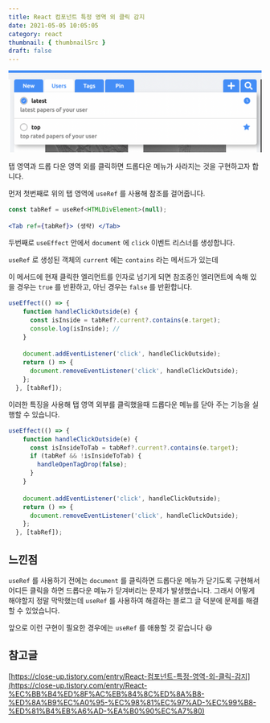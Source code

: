 ```yaml
---
title: React 컴포넌트 특정 영역 외 클릭 감지
date: 2021-05-05 10:05:05
category: react
thumbnail: { thumbnailSrc }
draft: false
---
```


<img src = "./tab.png" /> <br />

탭 영역과 드롭 다운 영역 외를 클릭하면 드롭다운 메뉴가 사라지는 것을 구현하고자 합니다.

먼저 첫번째로 위의 탭 영역에 `useRef` 를 사용해 참조를 걸어줍니다.

```jsx
const tabRef = useRef<HTMLDivElement>(null);

<Tab ref={tabRef}> (생략) </Tab>
```

두번째로 `useEffect` 안에서  `document` 에  `click` 이벤트 리스너를 생성합니다.

`useRef` 로 생성된 객체의 `current` 에는 `contains` 라는 메서드가 있는데 

이 메서드에 현재 클릭한 엘리먼트를 인자로 넘기게 되면 참조중인 엘리먼트에 속해 있을 경우는 `true` 를 반환하고, 아닌 경우는 `false` 를 반환합니다.

```jsx
useEffect(() => {
    function handleClickOutside(e) {
      const isInside = tabRef?.current?.contains(e.target);
      console.log(isInside); //
    }

    document.addEventListener('click', handleClickOutside);
    return () => {
      document.removeEventListener('click', handleClickOutside);
    };
  }, [tabRef]);
```

이러한 특징을 사용해 탭 영역 외부를 클릭했을때 드롭다운 메뉴를 닫아 주는 기능을 실행할 수 있습니다.

```jsx
useEffect(() => {
    function handleClickOutside(e) {
      const isInsideToTab = tabRef?.current?.contains(e.target);
      if (tabRef && !isInsideToTab) {
        handleOpenTagDrop(false);
      }
    }

    document.addEventListener('click', handleClickOutside);
    return () => {
      document.removeEventListener('click', handleClickOutside);
    };
  }, [tabRef]);
```

## 느낀점

`useRef` 를 사용하기 전에는 `document` 를 클릭하면 드롭다운 메뉴가 닫기도록 구현해서 어디든 클릭을 하면 드롭다운 메뉴가 닫겨버리는 문제가 발생했습니다. 그래서 어떻게 해야할지 정말 막막했는데 `useRef` 를 사용하여 해결하는 블로그 글 덕분에 문제를 해결할 수 있었습니다.

앞으로 이런 구현이 필요한 경우에는 `useRef` 를 애용할 것 같습니다 😆

## 참고글

[https://close-up.tistory.com/entry/React-컴포넌트-특정-영역-외-클릭-감지](https://close-up.tistory.com/entry/React-%EC%BB%B4%ED%8F%AC%EB%84%8C%ED%8A%B8-%ED%8A%B9%EC%A0%95-%EC%98%81%EC%97%AD-%EC%99%B8-%ED%81%B4%EB%A6%AD-%EA%B0%90%EC%A7%80)